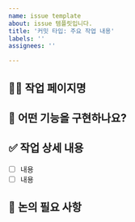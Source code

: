 ```yaml
---
name: issue template
about: issue 템플릿입니다.
title: '커밋 타입: 주요 작업 내용'
labels: ''
assignees: ''

---
```


## 👩‍💻 작업 페이지명

## 🤔 어떤 기능을 구현하나요?

## ✅ 작업 상세 내용
- [ ] 내용 
- [ ] 내용

## 👀 논의 필요 사항
